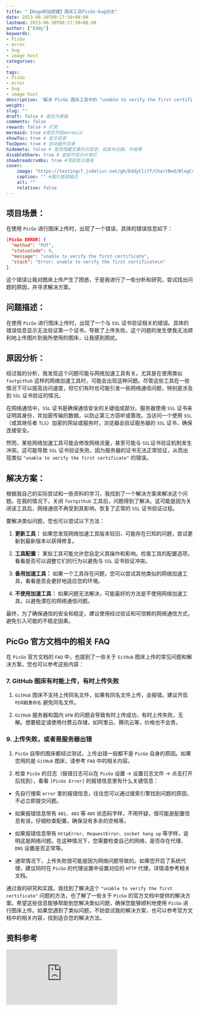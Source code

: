 ```yaml
---
title: "【Hugo网站搭建】图床工具PicGo-bug日志"
date: 2023-08-30T00:17:58+08:00
lastmod: 2023-08-30T00:17:58+08:00
author: ["Eddy"]
keywords: 
- PicGo
- error
- bug
- image host
categories: 
- 
tags: 
- PicGo
- error
- bug
- image host
description: '解决 PicGo 图床工具中的 "unable to verify the first certificate" 错误。了解错误原因、网络加速工具可能引发的问题，并探讨关闭 fastgithub 解决方案。同时介绍 PicGo 官方文档中的常见问题和解决方法，确保图床上传稳定可靠。'
weight:
slug: ""
draft: false # 是否为草稿
comments: false
reward: false # 打赏
mermaid: true #是否开启mermaid
showToc: true # 显示目录
TocOpen: true # 自动展开目录
hidemeta: false # 是否隐藏文章的元信息，如发布日期、作者等
disableShare: true # 底部不显示分享栏
showbreadcrumbs: true #顶部显示路径
cover:
    image: "https://testingcf.jsdelivr.net/gh/EddyCliff/ChartBed/BlogCover/pc.jpg" #图片路径例如：posts/tech/123/123.png
    caption: "" #图片底部描述
    alt: ""
    relative: false
---
```

## 项目场景：

在使用 `PicGo` 进行图床上传时，出现了一个错误，具体的错误信息如下：

```JSON
[PicGo ERROR] {
  "method": "PUT",
  "statusCode": 0,
  "message": "unable to verify the first certificate",
  "stack": "Error: unable to verify the first certificate\n"
}
```

这个错误让我对图床上传产生了困惑，于是我进行了一些分析和研究，尝试找出问题的原因，并寻求解决方案。

## 问题描述：

在使用 `PicGo` 进行图床上传时，出现了一个与 `SSL` 证书验证相关的错误。具体的错误信息显示无法验证第一个证书，导致了上传失败。这个问题的发生使我无法顺利地上传图片到我所使用的图床，让我感到困扰。

## 原因分析：

经过我的分析，我发现这个问题可能与网络加速工具有关。尤其是在使用类似 `fastgithub` 这样的网络加速工具时，可能会出现这种问题。尽管这些工具在一些情况下可以提高访问速度，但它们有时也可能引发一些网络通信问题，特别是涉及到 `SSL` 证书验证的情况。

在网络通信中，`SSL` 证书是确保通信安全的关键组成部分。服务器使用 `SSL` 证书来证明其身份，并加密传输的数据，以防止第三方窃听或篡改。当访问一个使用 `SSL`（或其继任者 `TLS`）加密的网站或服务时，浏览器会验证服务器的 `SSL` 证书，确保连接安全。

然而，某些网络加速工具可能会修改网络流量，甚至可能与 `SSL`证书验证机制发生冲突。这可能导致 `SSL` 证书验证失败，因为服务器的证书无法正常验证，从而出现类似 `"unable to verify the first certificate"` 的错误。

## 解决方案：

根据我自己的实际尝试和一些资料的学习，我找到了一个解决方案来解决这个问题。在我的情况下，关闭 `fastgithub` 工具后，问题得到了解决。这可能是因为关闭该工具后，网络通信不再受到其影响，恢复了正常的 `SSL` 证书验证过程。

要解决类似问题，您也可以尝试以下方法：

1. **更新工具：** 如果您发现网络加速工具版本较旧，可能存在已知的问题，尝试更新到最新版本以获得修复。

2. **工具配置：** 某些工具可能允许您自定义其操作和影响。检查工具的配置选项，看看是否可以调整它们的行为以避免与 `SSL` 证书验证冲突。

3. **备用加速工具：** 如果一个工具存在问题，您可以尝试其他类似的网络加速工具，看看是否会更好地适应您的环境。

4. **不使用加速工具：** 如果问题无法解决，可能最好的方法是不使用网络加速工具，以避免潜在的网络通信问题。

最终，为了确保通信的安全和稳定，建议使用经过验证和可信赖的网络通信方式，避免引入可能的不稳定因素。

## PicGo 官方文档中的相关 FAQ

在 `PicGo` 官方文档的 `FAQ` 中，也提到了一些关于 `GitHub` 图床上传的常见问题和解决方案，您也可以参考这些内容：

### 7. GitHub 图床有时能上传，有时上传失败

1. `GitHub` 图床不支持上传同名文件，如果有同名文件上传，会报错。建议开启 `时间戳重命名` 避免同名文件。

2. `GitHub` 服务器和国内 `GFW` 的问题会导致有时上传成功，有时上传失败，无解。想要稳定请使用付费云存储，如阿里云、腾讯云等，价格也不会贵。

### 9. 上传失败，或者是服务器出错

1. `PicGo` 自带的图床都经过测试，上传出错一般都不是 `PicGo` 自身的原因。如果您用的是 `GitHub` 图床，请参考 `FAQ` 中的相关内容。

2. 检查 `PicGo` 的日志（报错日志可以在 `PicGo` 设置 -> 设置日志文件 -> 点击打开 后找到），看看 `[PicGo Error]` 的报错信息里有什么关键信息：

- 先自行搜索 `error` 里的报错信息，往往您可以通过搜索引擎找到问题的原因，不必立即提交问题。

- 如果报错信息带有 `401`、`403` 等 `40X` 状态码字样，不用怀疑，很可能是配置信息有误，仔细检查配置，确保没有多余的空格等。

- 如果报错信息带有 `HttpError`、`RequestError`、`socket hang up` 等字样，说明这是网络问题。在这种情况下，您需要检查自己的网络，是否存在代理、`DNS` 设置是否正常等。

- 通常情况下，上传失败很可能是因为网络问题导致的。如果您开启了系统代理，建议同时在 `PicGo` 的代理设置中设置对应的 `HTTP` 代理，详情请参考相关文档。

通过我的研究和实践，我找到了解决这个 `"unable to verify the first certificate"` 问题的方法，也了解了一些关于 `PicGo` 的官方文档中提供的解决方案。希望这些信息能够帮助到您解决类似问题，确保您能够顺利地使用 `PicGo` 进行图床上传。如果您遇到了类似问题，不妨尝试我的解决方案，也可以参考官方文档中的相关内容，找到适合您的解决方法。

## 资料参考

![PicGo FAQ.md](https://github.com/Molunerfinn/PicGo/blob/dev/FAQ.md)



